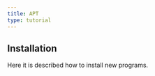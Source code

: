 ```yaml
---
title: APT
type: tutorial
---
```


## Installation

Here it is described how to install new programs.
